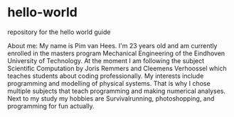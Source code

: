 # hello-world
repository for the hello world guide 

About me:
My name is Pim van Hees. I'm 23 years old and am currently enrolled in the masters program Mechanical Engineering of the Eindhoven University of Technology. At the moment I am following the subject Scientific Computation by Joris Remmers and Cleemens Verhoossel which teaches students about coding professionally.
My interests include programming and modelling of physical systems. That is why I chose multiple subjects that teach programming and making numerical analyses.
Next to my study my hobbies are Survivalrunning, photoshopping, and programming for fun actually.
